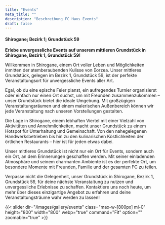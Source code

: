 ```yaml
---
title: "Events"
meta_title: ""
description: "Beschreibung FC Haus Events"
draft: false
---
```


#### Shirogane; Bezirk 1; Grundstück 59

**Erlebe unvergessliche Events auf unserem mittleren Grundstück in Shirogane, Bezirk 1, Grundstück 59!**

Willkommen in Shirogane, einem Ort voller Leben und Möglichkeiten inmitten der atemberaubenden Kulisse von Eorzea. Unser mittleres Grundstück, gelegen im Bezirk 1, Grundstück 59, ist der perfekte Veranstaltungsort für unvergessliche Events aller Art.

Egal, ob du eine epische Feier planst, ein aufregendes Turnier organisierst oder einfach nur einen Ort suchst, um mit Freunden zusammenzukommen – unser Grundstück bietet die ideale Umgebung. Mit großzügigen Veranstaltungsräumen und einem malerischen Außenbereich können wir jede Veranstaltung nach unseren Vorstellungen gestalten.

Die Lage in Shirogane, einem lebhaften Viertel mit einer Vielzahl von Aktivitäten und Annehmlichkeiten, macht unser Grundstück zu einem Hotspot für Unterhaltung und Gemeinschaft. Von den nahegelegenen Handwerksbetrieben bis hin zu den kulinarischen Köstlichkeiten der örtlichen Restaurants – hier ist für jeden etwas dabei.

Unser mittleres Grundstück ist nicht nur ein Ort für Events, sondern auch ein Ort, an dem Erinnerungen geschaffen werden. Mit seiner einladenden Atmosphäre und seinem charmanten Ambiente ist es der perfekte Ort, um besondere Momente mit Freunden, Familie und der gesamten FC zu teilen.

Verpasse nicht die Gelegenheit, unser Grundstück in Shirogane, Bezirk 1, Grundstück 59, für deine nächste Veranstaltung zu nutzen und unvergessliche Erlebnisse zu schaffen. Kontaktiere uns noch heute, um mehr über dieses einzigartige Angebot zu erfahren und deine Veranstaltungsträume wahr werden zu lassen!

{{< slider dir="/images/gallery/events" class="max-w-[800px] ml-0" height="800" width="800" webp="true" command="Fit" option="" zoomable="true" >}}
